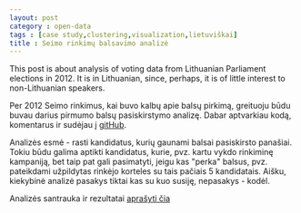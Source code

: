 ```yaml
---
layout: post
category : open-data
tags : [case study,clustering,visualization,lietuviškai]
title : Seimo rinkimų balsavimo analizė
---
```


This post is about analysis of voting data from Lithuanian Parliament elections in 2012. It is in Lithuanian, since, perhaps, it is of little interest to non-Lithuanian speakers. 

Per 2012 Seimo rinkimus, kai buvo kalbų apie balsų pirkimą, greituoju būdu buvau darius pirmumo balsų pasiskirstymo analizę. Dabar aptvarkiau kodą, komentarus ir  sudėjau į [gitHub](https://github.com/zliobaite/Rinkimu-analize-2012).

Analizės esmė - rasti kandidatus, kurių gaunami balsai pasiskirsto panašiai. Tokiu būdu galima aptikti kandidatus, kurie, pvz. kartu vykdo rinkiminę kampaniją, bet taip pat gali pasimatyti, jeigu kas "perka" balsus, pvz. pateikdami užpildytas rinkėjo korteles su tais pačiais 5 kandidatais. Aišku, kiekybinė analizė pasakys tiktai kas su kuo susiję, nepasakys - kodėl.

Analizės santrauka ir rezultatai [aprašyti čia](https://github.com/zliobaite/Rinkimu-analize-2012/blob/master/1_communication/Zliobaite_seimo_2012.pdf?raw=true) 
